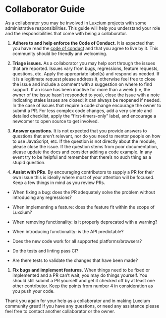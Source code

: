 # Collaborator Guide

As a collaborator you may be involved in Luxcium projects with some administrative responsibilities. This guide will help you understand your role and the responsibilities that come with being a collaborator.

1. __Adhere to and help enforce the Code of Conduct.__ It is expected that you have read the [code of conduct](https://github.com/Luxcium/questrade-ts/blob/master/CODE_OF_CONDUCT.md) and that you agree to live by it. This community should be friendly and welcoming.

1. __Triage issues.__ As a collaborator you may help sort through the issues that are reported. Issues vary from bugs, regressions, feature requests, questions, etc. Apply the appropriate label(s) and respond as needed. If it is a legitimate request please address it, otherwise feel free to close the issue and include a comment with a suggestion on where to find support. If an issue has been inactive for more than a week (i.e, the owner of the issue hasn’t responded to you), close the issue with a note indicating stales issues are closed; it can always be reopened if needed. In the case of issues that require a code change encourage the owner to submit a PR. For less complex code changes, add a very simple and detailed checklist, apply the “first-timers-only” label, and encourage a newcomer to open source to get involved.

1. __Answer questions.__ It is not expected that you provide answers to questions that aren’t relevant, nor do you need to mentor people on how to use JavaScript, etc. If the question is not directly about the module, please close the issue. If the question stems from poor documentation, please update the docs and consider adding a code example. In any event try to be helpful and remember that there’s no such thing as a stupid question.

1. __Assist with PRs.__ By encouraging contributors to supply a PR for their own issue this is ideally where most of your attention will be focused. Keep a few things in mind as you review PRs.

- When fixing a bug: does the PR adequately solve the problem without introducing any regressions?

- When implementing a feature: does the feature fit within the scope of Luxcium?

- When removing functionality: is it properly deprecated with a warning?

- When introducing functionality: is the API predictable?

- Does the new code work for all supported platforms/browsers?

- Do the tests and linting pass CI?

- Are there tests to validate the changes that have been made?

1. __Fix bugs and implement features.__ When things need to be fixed or implemented and a PR can’t wait, you may do things yourself. You should still submit a PR yourself and get it checked off by at least one other contributor. Keep the points from number 4 in consideration as you push your code.

Thank you again for your help as a collaborator and in making Luxcium community great! If you have any questions, or need any assistance please feel free to contact another collaborator or the owner.
